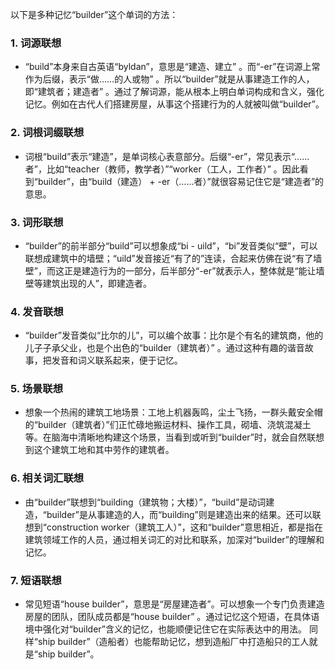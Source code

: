 以下是多种记忆“builder”这个单词的方法：

### 1. 词源联想
 - “build”本身来自古英语“byldan”，意思是“建造、建立” 。而“-er”在词源上常作为后缀，表示“做……的人或物” 。所以“builder”就是从事建造工作的人，即“建筑者；建造者” 。通过了解词源，能从根本上明白单词构成和含义，强化记忆。例如在古代人们搭建房屋，从事这个搭建行为的人就被叫做“builder”。

### 2. 词根词缀联想
 - 词根“build”表示“建造”，是单词核心表意部分。后缀“-er”，常见表示“……者”，比如“teacher（教师，教学者）”“worker（工人，工作者）” 。因此看到“builder”，由“build（建造） + -er（……者）”就很容易记住它是“建造者”的意思。

### 3. 词形联想
 - “builder”的前半部分“build”可以想象成“bi - uild”，“bi”发音类似“壁”，可以联想成建筑中的墙壁；“uild”发音接近“有了的”连读，合起来仿佛在说“有了墙壁”，而这正是建造行为的一部分，后半部分“-er”就表示人，整体就是“能让墙壁等建筑出现的人”，即建造者。

### 4. 发音联想
 - “builder”发音类似“比尔的儿”，可以编个故事：比尔是个有名的建筑商，他的儿子子承父业，也是个出色的“builder（建筑者）” 。通过这种有趣的谐音故事，把发音和词义联系起来，便于记忆。

### 5. 场景联想
 - 想象一个热闹的建筑工地场景：工地上机器轰鸣，尘土飞扬，一群头戴安全帽的“builder（建筑者）”们正忙碌地搬运材料、操作工具，砌墙、浇筑混凝土等。在脑海中清晰地构建这个场景，当看到或听到“builder”时，就会自然联想到这个建筑工地和其中劳作的建筑者。

### 6. 相关词汇联想
 - 由“builder”联想到“building（建筑物；大楼）”，“build”是动词建造，“builder”是从事建造的人，而“building”则是建造出来的结果。还可以联想到“construction worker（建筑工人）”，这和“builder”意思相近，都是指在建筑领域工作的人员，通过相关词汇的对比和联系，加深对“builder”的理解和记忆。

### 7. 短语联想
 - 常见短语“house builder”，意思是“房屋建造者”。可以想象一个专门负责建造房屋的团队，团队成员都是“house builder” 。通过记忆这个短语，在具体语境中强化对“builder”含义的记忆，也能顺便记住它在实际表达中的用法。 同样“ship builder”（造船者）也能帮助记忆，想到造船厂中打造船只的工人就是“ship builder”。 